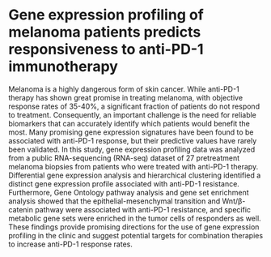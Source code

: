 # Gene expression profiling of melanoma patients predicts responsiveness to anti-PD-1 immunotherapy

Melanoma is a highly dangerous form of skin cancer. While anti-PD-1 therapy has shown great promise in treating melanoma, with objective response rates of 35-40%, a significant fraction of patients do not respond to treatment. Consequently, an important challenge is the need for reliable biomarkers that can accurately identify which patients would benefit the most. Many promising gene expression signatures have been found to be associated with anti-PD-1 response, but their predictive values have rarely been validated. In this study, gene expression profiling data was analyzed from a public RNA-sequencing (RNA-seq) dataset of 27 pretreatment melanoma biopsies from patients who were treated with anti-PD-1 therapy. Differential gene expression analysis and hierarchical clustering identified a distinct gene expression profile associated with anti-PD-1 resistance. Furthermore, Gene Ontology pathway analysis and gene set enrichment analysis showed that the epithelial-mesenchymal transition and Wnt/β-catenin pathway were associated with anti-PD-1 resistance, and specific metabolic gene sets were enriched in the tumor cells of responders as well. These findings provide promising directions for the use of gene expression profiling in the clinic and suggest potential targets for combination therapies to increase anti-PD-1 response rates.
